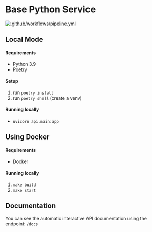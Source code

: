 # Base Python Service

[![.github/workflows/pipeline.yml](https://github.com/Team-Lisa/python-service/actions/workflows/pipeline.yml/badge.svg?branch=master)](https://github.com/Team-Lisa/python-service/actions/workflows/pipeline.yml)

## Local Mode

#### Requirements

- Python 3.9
- [Poetry](https://python-poetry.org/docs/#installation)

#### Setup
1. run ```poetry install``` 
2. run ```poetry shell``` (create a venv)

#### Running locally
- ```uvicorn api.main:app```

## Using Docker

#### Requirements
- Docker

#### Running locally

1. ```make build``` 
2. ```make start```


## Documentation
You can see the automatic interactive API documentation using the endpoint: ```/docs```


